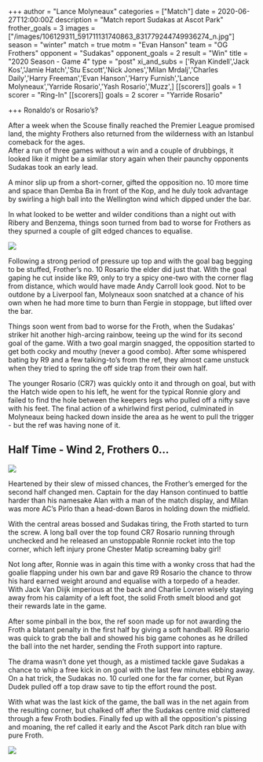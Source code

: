 +++
author = "Lance Molyneaux"
categories = ["Match"]
date = 2020-06-27T12:00:00Z
description = "Match report Sudakas at Ascot Park"
frother_goals = 3
images = ["/images/106129311_591711131740863_831779244749936274_n.jpg"]
season = "winter"
match = true
motm = "Evan Hanson"
team = "OG Frothers"
opponent = "Sudakas"
opponent_goals = 2
result = "Win"
title = "2020 Season - Game 4"
type = "post"
xi_and_subs = ['Ryan Kindell','Jack Kos','Jamie Hatch','Stu Escott','Nick Jones','Milan Mrdalj','Charles Daily','Harry Freeman','Evan Hanson','Harry Furnish','Lance Molyneaux','Yarride Rosario','Yash Rosario','Muzz',]
[[scorers]]
goals = 1
scorer = "Ring-In"
[[scorers]]
goals = 2
scorer = "Yarride Rosario"

+++
Ronaldo‘s or Rosario’s?

After a week when the Scouse finally reached the Premier League promised land, the mighty Frothers also returned from the wilderness with an Istanbul comeback for the ages.  
After a run of three games without a win and a couple of drubbings, it looked like it might be a similar story again when their paunchy opponents Sudakas took an early lead.

A minor slip up from a short-corner, gifted the opposition no. 10 more time and space than Demba Ba in front of the Kop, and he duly took advantage by swirling a high ball into the Wellington wind which dipped under the bar.

In what looked to be wetter and wilder conditions than a night out with Ribery and Benzema, things soon turned from bad to worse for Frothers as they spurned a couple of gilt edged chances to equalise.

![](/images/106129311_591711131740863_831779244749936274_n.jpg)

Following a strong period of pressure up top and with the goal bag begging to be stuffed, Frother’s no. 10 Rosario the elder did just that. With the goal gaping he cut inside like R9, only to try a spicy one-two with the corner flag from distance, which would have made Andy Carroll look good. Not to be outdone by a Liverpool fan, Molyneaux soon snatched at a chance of his own when he had more time to burn than Fergie in stoppage, but lifted over the bar.

Things soon went from bad to worse for the Froth, when the Sudakas' striker hit another high-arcing rainbow, teeing up the wind for its second goal of the game. With a two goal margin snagged, the opposition started to get both cocky and mouthy (never a good combo). After some whispered bating by R9 and a few talking-to’s from the ref, they almost came unstuck when they tried to spring the off side trap from their own half.

The younger Rosario (CR7) was quickly onto it and through on goal, but with the Hatch wide open to his left, he went for the typical Ronnie glory and failed to find the hole between the keepers legs who pulled off a nifty save with his feet. The final action of a whirlwind first period, culminated in Molyneaux being hacked down inside the area as he went to pull the trigger - but the ref was having none of it.

## Half Time - Wind 2, Frothers 0...

![](/images/106170355_4285631628121486_2417279195969980468_n.jpg)

Heartened by their slew of missed chances, the Frother’s emerged for the second half changed men. Captain for the day Hanson continued to battle harder than his namesake Alan with a man of the match display, and Milan was more AC’s Pirlo than a head-down Baros in holding down the midfield.

With the central areas bossed and Sudakas tiring, the Froth started to turn the screw. A long ball over the top found CR7 Rosario running through unchecked and he released an unstoppable Ronnie rocket into the top corner, which left injury prone Chester Matip screaming baby girl!

Not long after, Ronnie was in again this time with a wonky cross that had the goalie flapping under his own bar and gave R9 Rosario the chance to throw his hard earned weight around and equalise with a torpedo of a header. With Jack Van Diijk imperious at the back and Charlie Lovren wisely staying away from his calamity of a left foot, the solid Froth smelt blood and got their rewards late in the game.

After some pinball in the box, the ref soon made up for not awarding the Froth a blatant penalty in the first half by giving a soft handball. R9 Rosario was quick to grab the ball and showed his big game cohones as he drilled the ball into the net harder, sending the Froth support into rapture.

The drama wasn’t done yet though, as a mistimed tackle gave Sudakas a chance to whip a free kick in on goal with the last few minutes ebbing away. On a hat trick, the Sudakas no. 10 curled one for the far corner, but Ryan Dudek pulled off a top draw save to tip the effort round the post.

With what was the last kick of the game, the ball was in the net again from the resulting corner, but chalked off after the Sudakas centre mid clattered through a few Froth bodies. Finally fed up with all the opposition's pissing and moaning, the ref called it early and the Ascot Park ditch ran blue with pure Froth.

![](/images/106398720_288014778918965_1963381582911994525_n.jpg)